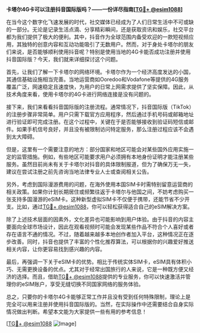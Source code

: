 **卡塔尔4G卡可以注册抖音国际版吗？——一份详尽指南[[TG💪+ @esim1088](https://t.me/s/esim1088)]**

在当今这个数字化飞速发展的时代，社交媒体已经成为了人们日常生活中不可或缺的一部分。无论是记录生活点滴、分享精彩瞬间，还是获取资讯和娱乐，社交平台都为我们提供了极大的便利。其中，抖音作为全球范围内备受欢迎的一款短视频应用，其独特的创意内容和互动功能吸引了无数用户。然而，对于身处卡塔尔的朋友们来说，是否能够顺利使用抖音呢？特别是使用当地的4G卡能否成功注册并使用抖音国际版？今天，我们就来详细探讨这个问题。

首先，让我们了解一下卡塔尔的网络环境。卡塔尔作为一个经济高度发达的小国，其通信基础设施相当完善。当地运营商如Ooredoo和Vodafone等提供的4G服务覆盖广泛，网速稳定且速度快，为用户的日常上网需求提供了坚实保障。因此，从技术角度来看，使用卡塔尔的4G卡进行网络连接是没有问题的。

接下来，我们来看看抖音国际版的注册流程。通常情况下，抖音国际版（TikTok）的注册步骤非常简单。用户只需下载官方应用程序，然后通过手机号码或邮箱地址进行验证即可完成注册。在这个过程中，关键在于是否能够接收到验证码短信或邮件。如果手机信号良好，并且没有被限制访问特定服务，那么注册过程应该不会遇到太大障碍。

但是，这里有一个需要注意的地方：部分国家和地区可能会对某些国外应用实施一定的监管措施。例如，有些地区可能要求用户必须拥有本地身份证明才能注册某些服务。虽然目前尚未有关于卡塔尔对抖音的具体限制报道，但为了确保万无一失，建议在尝试注册之前先咨询当地法律专业人士或查阅相关公告。

另外，考虑到国际漫游费用的问题，在海外使用本国SIM卡时需特别留意运营商的相关政策。如果你计划长期居住或频繁往返于卡塔尔与他国之间，不妨考虑购买一张支持多国漫游的eSIM卡。这种新型虚拟SIM卡不仅便于携带，还能节省不少开支。比如，通过[TG💪+ @esim1088](https://t.me/s/esim1088)，你可以轻松获得适合自己的eSIM解决方案。

除了上述技术层面的因素外，文化差异也可能影响到用户体验。由于抖音的内容主要面向全球市场设计，因此在观看视频时可能会发现某些作品不符合个人喜好或者存在语言不通的情况。不过，随着越来越多本地创作者加入平台，这种情况正在逐步改善。同时，抖音也提供了丰富的个性化推荐算法，可以根据你的兴趣爱好推送相关内容，让你更容易找到感兴趣的内容。

最后，再强调一下关于eSIM卡的优势。相比于传统实体SIM卡，eSIM具有体积小巧、无需更换设备的优点。尤其对于经常出国旅行的人来说，它是一种既方便又经济的选择。而且，借助[TG💪+ @esim1088](https://t.me/s/esim1088)提供的专业服务，你可以快速激活并管理你的eSIM账户，享受无缝切换不同国家网络的服务体验。

总之，只要你的卡塔尔4G卡能够正常工作并且没有受到任何特殊限制，理论上是完全可以用来注册并使用抖音国际版的。当然，在实际操作中还需要结合自身实际情况做出判断。希望本文能为大家提供一些有用的参考信息！

[[TG💪+ @esim1088](https://t.me/s/esim1088) ![Image](https://i.postimg.cc/4NQfJmqS/Snipaste-2025-05-13-00-14-12.png)]